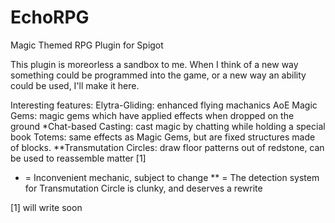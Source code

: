 # EchoRPG
Magic Themed RPG Plugin for Spigot

This plugin is moreorless a sandbox to me. When I think of a new way something could be programmed into the game, or a new way an ability could be used, I'll make it 
here.

Interesting features:
	Elytra-Gliding: enhanced flying machanics
	AoE Magic Gems: magic gems which have applied effects when dropped on the ground
	*Chat-based Casting: cast magic by chatting while holding a special book
	Totems: same effects as Magic Gems, but are fixed structures made of blocks.
	**Transmutation Circles: draw floor patterns out of redstone, can be used to reassemble matter [1]

* = Inconvenient mechanic, subject to change
** = The detection system for Transmutation Circle is clunky, and deserves a rewrite

[1] will write soon
